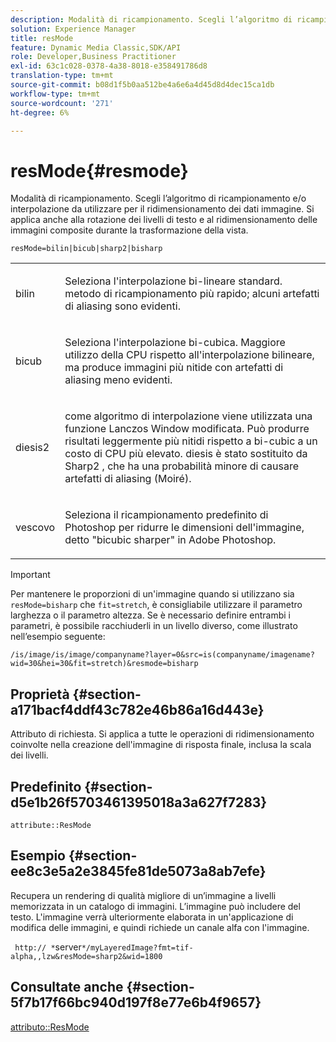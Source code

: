 ```yaml
---
description: Modalità di ricampionamento. Scegli l’algoritmo di ricampionamento e/o interpolazione da utilizzare per il ridimensionamento dei dati immagine. Si applica anche alla rotazione dei livelli di testo e al ridimensionamento delle immagini composite durante la trasformazione della vista.
solution: Experience Manager
title: resMode
feature: Dynamic Media Classic,SDK/API
role: Developer,Business Practitioner
exl-id: 63c1c028-0378-4a38-8018-e358491786d8
translation-type: tm+mt
source-git-commit: b08d1f5b0aa512be4a6e6a4d45d8d4dec15ca1db
workflow-type: tm+mt
source-wordcount: '271'
ht-degree: 6%

---
```


# resMode{#resmode}

Modalità di ricampionamento. Scegli l’algoritmo di ricampionamento e/o interpolazione da utilizzare per il ridimensionamento dei dati immagine. Si applica anche alla rotazione dei livelli di testo e al ridimensionamento delle immagini composite durante la trasformazione della vista.

`resMode=bilin|bicub|sharp2|bisharp`

<table id="table_FD658AC521E24EB9ADBB87F98549BC3B"> 
 <tbody> 
  <tr> 
   <td colname="col1"> <p> <span class="codeph"> bilin  </span> </p> </td> 
   <td colname="col2"> <p>Seleziona l'interpolazione bi-lineare standard. metodo di ricampionamento più rapido; alcuni artefatti di aliasing sono evidenti. </p> </td> 
  </tr> 
  <tr> 
   <td colname="col1"> <p> <span class="codeph"> bicub  </span> </p> </td> 
   <td colname="col2"> <p>Seleziona l'interpolazione bi-cubica. Maggiore utilizzo della CPU rispetto all'interpolazione bilineare, ma produce immagini più nitide con artefatti di aliasing meno evidenti. </p> </td> 
  </tr> 
  <tr> 
   <td colname="col1"> <p> <span class="codeph"> diesis2  </span> </p> </td> 
   <td colname="col2"> <p>come algoritmo di interpolazione viene utilizzata una funzione Lanczos Window modificata. Può produrre risultati leggermente più nitidi rispetto a bi-cubic a un costo di CPU più elevato. <span class="codeph"> diesis  </span> è stato sostituito da  <span class="codeph"> Sharp2  </span>, che ha una probabilità minore di causare artefatti di aliasing (Moiré). </p> </td> 
  </tr> 
  <tr> 
   <td colname="col1"> <p> <span class="codeph"> vescovo  </span> </p> </td> 
   <td colname="col2"> <p>Seleziona il ricampionamento predefinito di Photoshop per ridurre le dimensioni dell'immagine, detto "bicubic sharper" in Adobe Photoshop. </p> </td> 
  </tr> 
 </tbody> 
</table>

>[!IMPORTANT]
>
>Per mantenere le proporzioni di un&#39;immagine quando si utilizzano sia `resMode=bisharp` che `fit=stretch`, è consigliabile utilizzare il parametro larghezza o il parametro altezza. Se è necessario definire entrambi i parametri, è possibile racchiuderli in un livello diverso, come illustrato nell’esempio seguente:
>
>`/is/image/is/image/companyname?layer=0&src=is(companyname/imagename?wid=30&hei=30&fit=stretch)&resmode=bisharp`

## Proprietà {#section-a171bacf4ddf43c782e46b86a16d443e}

Attributo di richiesta. Si applica a tutte le operazioni di ridimensionamento coinvolte nella creazione dell&#39;immagine di risposta finale, inclusa la scala dei livelli.

## Predefinito {#section-d5e1b26f5703461395018a3a627f7283}

`attribute::ResMode`

## Esempio {#section-ee8c3e5a2e3845fe81de5073a8ab7efe}

Recupera un rendering di qualità migliore di un’immagine a livelli memorizzata in un catalogo di immagini. L’immagine può includere del testo. L&#39;immagine verrà ulteriormente elaborata in un&#39;applicazione di modifica delle immagini, e quindi richiede un canale alfa con l&#39;immagine.

` http:// *`server`*/myLayeredImage?fmt=tif-alpha,,lzw&resMode=sharp2&wid=1800`

## Consultate anche {#section-5f7b17f66bc940d197f8e77e6b4f9657}

[attributo::ResMode](../../../../../is-api/image-catalog/image-serving-api-ref/c-image-catalog-reference/c-attributes-reference/r-is-cat-resmode.md#reference-609095ef568743a086f28d87c54dafa2)
